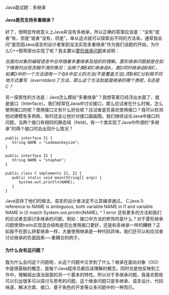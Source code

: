 Java面试题：多继承

#### Java是否支持多重继承？

好了，很明显传统意义上Java并没有多继承，所以正确的答案应该是：“没有”或者“有，但是”或者“没有，但是”。单从这点就可以探索出不同的方法来。通常我会问“是否因Java语言的设计者笨到没法实现多重继承”作为我们话题的开始，为什么C++那帮家伙实现了呢？我主要以[菱形继承问题](http://en.wikipedia.org/wiki/Diamond_problem#The_diamond_problem)来说明：

*在面向对象的编程语言中总伴随着多重继承及组织的理解。菱形继承问题就是在如下情景时出现含糊不清的情况：当两个类B和C继承自A，类D同时继承自B和C，如果D中的一个方法调用一个在A中定义的方法(不是覆盖方法).而B和C分别用不同地方式重写（overridden)了方法，那么这个方法到底是继承的哪个类呢，B还是C？*

另一探索性的方法是：Java怎么模拟“多重继承”？我想答案已经浮出水面了，就是接口（Interface）。我们经常在Java中讨论接口，那么应试者在什么时候，怎么使用接口的呢？使用接口又有什么好处呢？应试者是否喜欢使用接口？我可以检测他对建模有多熟练，有时还会让他针对接口画画图。我们继续谈论Java中接口的问题，当两个接口有相同的静态域（field)，有一个类实现了Java中所谓的“多继承”的两个接口时会出现什么情况？

```
public interface I1 {
   String NAME = "codemonkeyism";
}
 
public interface I2 {
   String NAME = "stephan";
}
 
public class C implements I1, I2 {
   public static void main(String[] args) {
      System.out.println(NAME);
   }
}
```

Java坚持了他们的做法，语言的设计者决定不让其编译通过。
C.java:3: reference to NAME is ambiguous, both variable NAME 
              in I1 and variable NAME in I2 match
      System.out.println(NAME);
                         ^
1 error
还有更多的方法和我们的应试者去探讨多继承的问题，例如：接口中方法的修饰符是什么？对于菱形继承问题使用traits实现混合结构是否比使用接口更好，还是和多继承一样的糟糕？正如我不在那么钟爱继承一样，大量使用继承是一种代码异味。我们还可以和应试者讨论继承的负面因素—–重耦合的例子。

#### 为什么会有这问题？

我为什么会问这个问题呢，从这个问题中又学到了什么？继承在面向对象（OO）中是很基础的概念，是每个Java程序员都应该理解的概念。同时也是他反映到工作中，理解超出语法层面的另一个基本的特性。所以对于多继承问题，我喜欢那些可以引出很多可以探讨与思考的问题。这个继承问题只是多继承、语言设计、代码味道、解决方案、接口、基于角色的开发等众多问题中的一种而已。

